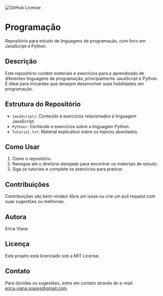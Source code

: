 ![GitHub License](https://img.shields.io/github/license/ericaviana12/Programacao?style=flat-square)

# Programação

Repositório para estudo de linguagens de programação, com foco em JavaScript e Python.

## Descrição

Este repositório contém materiais e exercícios para o aprendizado de diferentes linguagens de programação, principalmente JavaScript e Python. É ideal para iniciantes que desejam desenvolver suas habilidades em programação.

## Estrutura do Repositório

- `JavaScript/`: Conteúdo e exercícios relacionados à linguagem JavaScript.
- `Python/`: Conteúdo e exercícios sobre a linguagem Python.
- `Tutorial.txt`: Material explicativo sobre os tópicos abordados.

## Como Usar

1. Clone o repositório.
2. Navegue até o diretório desejado para encontrar os materiais de estudo.
3. Siga os tutoriais e complete os exercícios para praticar.

## Contribuições

Contribuições são bem-vindas! Abra um issue ou crie um pull request com suas sugestões ou melhorias.

## Autora

Erica Viana

## Licença

Este projeto está licenciado sob a MIT License.

## Contato

Para dúvidas ou sugestões, entre em contato através do e-mail: [erica.viana.soares@gmail.com](mailto:erica.viana.soares@gmail.com).
